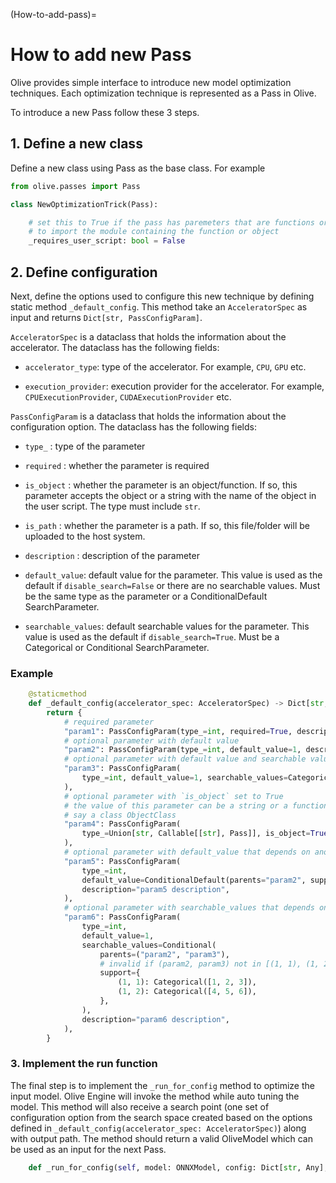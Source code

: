 (How-to-add-pass)=
# How to add new Pass

Olive provides simple interface to introduce new model optimization techniques. Each optimization technique is
represented as a Pass in Olive.

To introduce a new Pass follow these 3 steps.

## 1. Define a new class

Define a new class using Pass as the base class. For example

```python
from olive.passes import Pass

class NewOptimizationTrick(Pass):

    # set this to True if the pass has paremeters that are functions or objects and the user script is required
    # to import the module containing the function or object
    _requires_user_script: bool = False
```

## 2. Define configuration

Next, define the options used to configure this new technique by defining static method `_default_config`. This method
take an `AcceleratorSpec` as input and returns `Dict[str, PassConfigParam]`.

`AcceleratorSpec` is a dataclass that holds the information about the accelerator. The dataclass has the following fields:

- `accelerator_type`: type of the accelerator. For example, `CPU`, `GPU` etc.

- `execution_provider`: execution provider for the accelerator. For example, `CPUExecutionProvider`, `CUDAExecutionProvider` etc.

`PassConfigParam` is a dataclass that holds the information about the configuration option. The dataclass has the following fields:

- `type_` : type of the parameter

- `required` : whether the parameter is required

- `is_object` : whether the parameter is an object/function. If so, this parameter accepts the object or a string with the
    name of the object in the user script. The type must include `str`.

- `is_path` : whether the parameter is a path. If so, this file/folder will be uploaded to the host system.

- `description` : description of the parameter

- `default_value`: default value for the parameter. This value is used as the default if `disable_search=False` or there are no searchable values.
    Must be the same type as the parameter or a ConditionalDefault SearchParameter.

- `searchable_values`: default searchable values for the parameter. This value is used as the default if `disable_search=True`.
    Must be a Categorical or Conditional SearchParameter.

### Example
```python
    @staticmethod
    def _default_config(accelerator_spec: AcceleratorSpec) -> Dict[str, PassConfigParam]:
        return {
            # required parameter
            "param1": PassConfigParam(type_=int, required=True, description="param1 description"),
            # optional parameter with default value
            "param2": PassConfigParam(type_=int, default_value=1, description="param2 description"),
            # optional parameter with default value and searchable values
            "param3": PassConfigParam(
                type_=int, default_value=1, searchable_values=Categorical([1, 2, 3]), description="param3 description"
            ),
            # optional parameter with `is_object` set to True
            # the value of this parameter can be a string or a function that takes a string and returns the object,
            # say a class ObjectClass
            "param4": PassConfigParam(
                type_=Union[str, Callable[[str], Pass]], is_object=True, description="param4 description"
            ),
            # optional parameter with default_value that depends on another parameter value
            "param5": PassConfigParam(
                type_=int,
                default_value=ConditionalDefault(parents="param2", support={(1,): 2, (2,): 3}, default=4),
                description="param5 description",
            ),
            # optional parameter with searchable_values that depends on other parameter values
            "param6": PassConfigParam(
                type_=int,
                default_value=1,
                searchable_values=Conditional(
                    parents=("param2", "param3"),
                    # invalid if (param2, param3) not in [(1, 1), (1, 2)]
                    support={
                        (1, 1): Categorical([1, 2, 3]),
                        (1, 2): Categorical([4, 5, 6]),
                    },
                ),
                description="param6 description",
            ),
        }

```

### 3. Implement the run function

The final step is to implement the `_run_for_config` method to optimize the input model. Olive Engine will invoke the
method while auto tuning the model. This method will also receive a search point (one set of configuration option from
the search space created based on the options defined in `_default_config(accelerator_spec: AcceleratorSpec)`) along
with output path. The method should return a valid OliveModel which can be used as an input for the next Pass.

```python
    def _run_for_config(self, model: ONNXModel, config: Dict[str, Any], output_model_path: str) -> ONNXModel:
```

